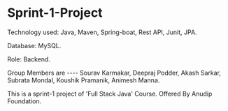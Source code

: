 # Sprint-1-Project
Technology used: Java, Maven, Spring-boat, Rest API, Junit, JPA.

Database: MySQL.

Role: Backend.

Group Members are ----  Sourav Karmakar,  Deepraj Podder,  Akash Sarkar,  Subrata Mondal,  Koushik Pramanik,  Animesh Manna.

This is a sprint-1 project of 'Full Stack Java' Course. 
Offered By Anudip Foundation.
